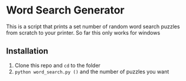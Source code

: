 # Word Search Generator
This is a script that prints a set number of random word search puzzles from scratch to your printer.
So far this only works for windows
## Installation 
1. Clone this repo and `cd` to the folder
2. `python word_search.py ()` and the number of puzzles you want
